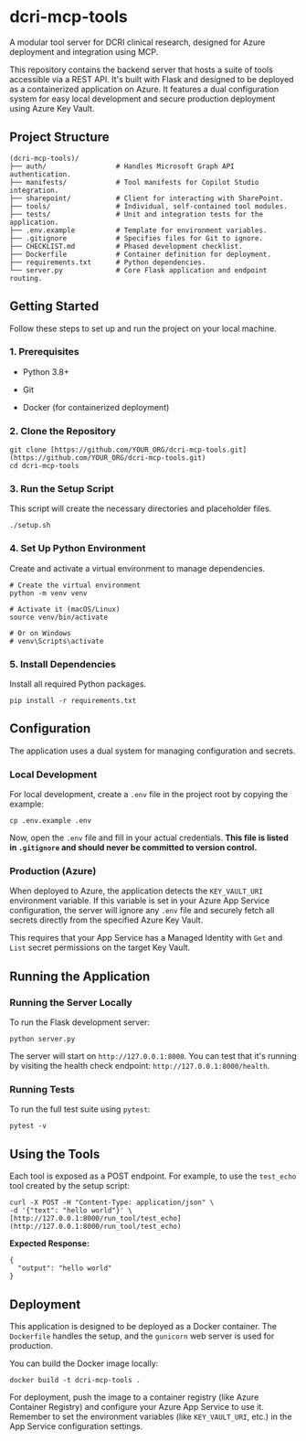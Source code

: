 # dcri-mcp-tools
A modular tool server for DCRI clinical research, designed for Azure deployment and integration using MCP.

This repository contains the backend server that hosts a suite of tools accessible via a REST API. It's built with Flask and designed to be deployed as a containerized application on Azure. It features a dual configuration system for easy local development and secure production deployment using Azure Key Vault.

## Project Structure

```
(dcri-mcp-tools)/
├── auth/                 # Handles Microsoft Graph API authentication.
├── manifests/            # Tool manifests for Copilot Studio integration.
├── sharepoint/           # Client for interacting with SharePoint.
├── tools/                # Individual, self-contained tool modules.
├── tests/                # Unit and integration tests for the application.
├── .env.example          # Template for environment variables.
├── .gitignore            # Specifies files for Git to ignore.
├── CHECKLIST.md          # Phased development checklist.
├── Dockerfile            # Container definition for deployment.
├── requirements.txt      # Python dependencies.
└── server.py             # Core Flask application and endpoint routing.
```

## Getting Started

Follow these steps to set up and run the project on your local machine.

### 1. Prerequisites

- Python 3.8+
  
- Git
  
- Docker (for containerized deployment)
  

### 2. Clone the Repository

```
git clone [https://github.com/YOUR_ORG/dcri-mcp-tools.git](https://github.com/YOUR_ORG/dcri-mcp-tools.git)
cd dcri-mcp-tools
```

### 3. Run the Setup Script

This script will create the necessary directories and placeholder files.

```
./setup.sh
```

### 4. Set Up Python Environment

Create and activate a virtual environment to manage dependencies.

```
# Create the virtual environment
python -m venv venv

# Activate it (macOS/Linux)
source venv/bin/activate

# Or on Windows
# venv\Scripts\activate
```

### 5. Install Dependencies

Install all required Python packages.

```
pip install -r requirements.txt
```

## Configuration

The application uses a dual system for managing configuration and secrets.

### Local Development

For local development, create a `.env` file in the project root by copying the example:

```
cp .env.example .env
```

Now, open the `.env` file and fill in your actual credentials. **This file is listed in `.gitignore` and should never be committed to version control.**

### Production (Azure)

When deployed to Azure, the application detects the `KEY_VAULT_URI` environment variable. If this variable is set in your Azure App Service configuration, the server will ignore any `.env` file and securely fetch all secrets directly from the specified Azure Key Vault.

This requires that your App Service has a Managed Identity with `Get` and `List` secret permissions on the target Key Vault.

## Running the Application

### Running the Server Locally

To run the Flask development server:

```
python server.py
```

The server will start on `http://127.0.0.1:8000`. You can test that it's running by visiting the health check endpoint: `http://127.0.0.1:8000/health`.

### Running Tests

To run the full test suite using `pytest`:

```
pytest -v
```

## Using the Tools

Each tool is exposed as a POST endpoint. For example, to use the `test_echo` tool created by the setup script:

```
curl -X POST -H "Content-Type: application/json" \
-d '{"text": "hello world"}' \
[http://127.0.0.1:8000/run_tool/test_echo](http://127.0.0.1:8000/run_tool/test_echo)
```

**Expected Response:**

```
{
  "output": "hello world"
}
```

## Deployment

This application is designed to be deployed as a Docker container. The `Dockerfile` handles the setup, and the `gunicorn` web server is used for production.

You can build the Docker image locally:

```
docker build -t dcri-mcp-tools .
```

For deployment, push the image to a container registry (like Azure Container Registry) and configure your Azure App Service to use it. Remember to set the environment variables (like `KEY_VAULT_URI`, etc.) in the App Service configuration settings.
